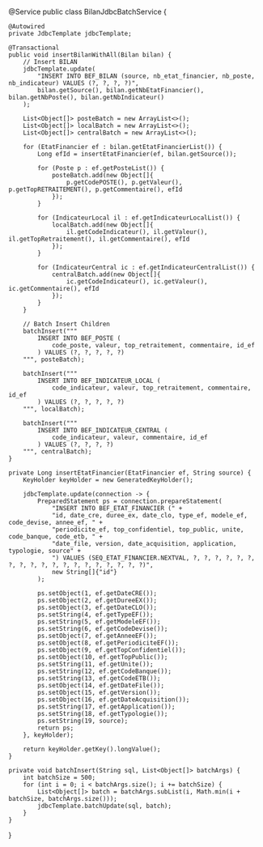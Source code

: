  @Service
public class BilanJdbcBatchService {

    @Autowired
    private JdbcTemplate jdbcTemplate;

    @Transactional
    public void insertBilanWithAll(Bilan bilan) {
        // Insert BILAN
        jdbcTemplate.update(
            "INSERT INTO BEF_BILAN (source, nb_etat_financier, nb_poste, nb_indicateur) VALUES (?, ?, ?, ?)",
            bilan.getSource(), bilan.getNbEtatFinancier(), bilan.getNbPoste(), bilan.getNbIndicateur()
        );

        List<Object[]> posteBatch = new ArrayList<>();
        List<Object[]> localBatch = new ArrayList<>();
        List<Object[]> centralBatch = new ArrayList<>();

        for (EtatFinancier ef : bilan.getEtatFinancierList()) {
            Long efId = insertEtatFinancier(ef, bilan.getSource());

            for (Poste p : ef.getPosteList()) {
                posteBatch.add(new Object[]{
                    p.getCodePOSTE(), p.getValeur(), p.getTopRETRAITEMENT(), p.getCommentaire(), efId
                });
            }

            for (IndicateurLocal il : ef.getIndicateurLocalList()) {
                localBatch.add(new Object[]{
                    il.getCodeIndicateur(), il.getValeur(), il.getTopRetraitement(), il.getCommentaire(), efId
                });
            }

            for (IndicateurCentral ic : ef.getIndicateurCentralList()) {
                centralBatch.add(new Object[]{
                    ic.getCodeIndicateur(), ic.getValeur(), ic.getCommentaire(), efId
                });
            }
        }

        // Batch Insert Children
        batchInsert("""
            INSERT INTO BEF_POSTE (
                code_poste, valeur, top_retraitement, commentaire, id_ef
            ) VALUES (?, ?, ?, ?, ?)
        """, posteBatch);

        batchInsert("""
            INSERT INTO BEF_INDICATEUR_LOCAL (
                code_indicateur, valeur, top_retraitement, commentaire, id_ef
            ) VALUES (?, ?, ?, ?, ?)
        """, localBatch);

        batchInsert("""
            INSERT INTO BEF_INDICATEUR_CENTRAL (
                code_indicateur, valeur, commentaire, id_ef
            ) VALUES (?, ?, ?, ?)
        """, centralBatch);
    }

    private Long insertEtatFinancier(EtatFinancier ef, String source) {
        KeyHolder keyHolder = new GeneratedKeyHolder();

        jdbcTemplate.update(connection -> {
            PreparedStatement ps = connection.prepareStatement(
                "INSERT INTO BEF_ETAT_FINANCIER (" +
                "id, date_cre, duree_ex, date_clo, type_ef, modele_ef, code_devise, annee_ef, " +
                "periodicite_ef, top_confidentiel, top_public, unite, code_banque, code_etb, " +
                "date_file, version, date_acquisition, application, typologie, source" +
                ") VALUES (SEQ_ETAT_FINANCIER.NEXTVAL, ?, ?, ?, ?, ?, ?, ?, ?, ?, ?, ?, ?, ?, ?, ?, ?, ?, ?, ?)",
                new String[]{"id"}
            );

            ps.setObject(1, ef.getDateCRE());
            ps.setObject(2, ef.getDureeEX());
            ps.setObject(3, ef.getDateCLO());
            ps.setString(4, ef.getTypeEF());
            ps.setString(5, ef.getModeleEF());
            ps.setString(6, ef.getCodeDevise());
            ps.setObject(7, ef.getAnneeEF());
            ps.setObject(8, ef.getPeriodiciteEF());
            ps.setObject(9, ef.getTopConfidentiel());
            ps.setObject(10, ef.getTopPublic());
            ps.setString(11, ef.getUnite());
            ps.setString(12, ef.getCodeBanque());
            ps.setString(13, ef.getCodeETB());
            ps.setObject(14, ef.getDateFile());
            ps.setObject(15, ef.getVersion());
            ps.setObject(16, ef.getDateAcquisition());
            ps.setString(17, ef.getApplication());
            ps.setString(18, ef.getTypologie());
            ps.setString(19, source);
            return ps;
        }, keyHolder);

        return keyHolder.getKey().longValue();
    }

    private void batchInsert(String sql, List<Object[]> batchArgs) {
        int batchSize = 500;
        for (int i = 0; i < batchArgs.size(); i += batchSize) {
            List<Object[]> batch = batchArgs.subList(i, Math.min(i + batchSize, batchArgs.size()));
            jdbcTemplate.batchUpdate(sql, batch);
        }
    }
}
